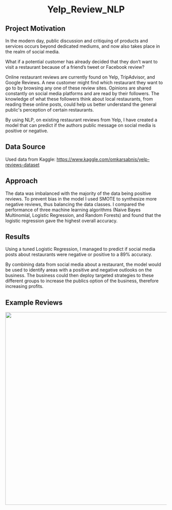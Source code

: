 <h1 align='center'> Yelp_Review_NLP </h1>

## Project Motivation

In the modern day, public discussion and critiquing of products and services occurs beyond dedicated mediums, and now also takes place in the realm of social media.

What if a potential customer has already decided that they don’t want to visit a restaurant because of a friend’s tweet or Facebook review? 

Online restaurant reviews are currently found on Yelp, TripAdvisor, and Google Reviews. A new customer might find which restaurant they want to go to by browsing any one of these review sites. Opinions are shared constantly on social media platforms and are read by their followers. The knowledge of what these followers think about local restaurants, from reading these online posts, could help us better understand the general public's perception of certain restaurants.

By using NLP, on existing restaurant reviews from Yelp, I have created a model that can predict if the authors public message on social media is positive or negative.

## Data Source

Used data from Kaggle: https://www.kaggle.com/omkarsabnis/yelp-reviews-dataset

## Approach

The data was imbalanced with the majority of the data being positive reviews. To prevent bias in the model I used SMOTE to synthesize more negative reviews, thus balancing the data classes. I compared the performance of three machine learning algorithms (Naive Bayes Multinomial, Logistic Regression, and Random Forests) and found that the logistic regression gave the highest overall accuracy.

## Results

Using a tuned Logistic Regression, I managed to predict if social media posts about restaurants were negative or positive to a 89% accuracy.

By combining data from social media about a restaurant, the model would be used to identify areas with a positive and negative outlooks on the business. The business could then deploy targeted strategies to these different groups to increase the publics option of the business, therefore increasing profits.

## Example Reviews

<p align="center">
  <img src="" width=600>
</p>

